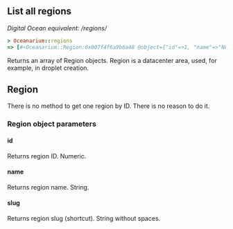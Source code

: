 ## List all regions

*Digital Ocean equivalent: /regions/*

~~~ruby
> Oceanarium::regions
=> [#<Oceanarium::Region:0x007f4f6a9b6a48 @object={"id"=>1, "name"=>"New York 1", "slug"=>"nyc1"}, @id=1, @name="New York 1", @slug="nyc1">, #<Oceanarium::Region:0x007f4f6a9b69a8 @object={"id"=>2, "name"=>"Amsterdam 1", "slug"=>"ams1"}, @id=2, @name="Amsterdam 1", @slug="ams1">, #<Oceanarium::Region:0x007f4f6a9b6908 @object={"id"=>3, "name"=>"San Francisco 1", "slug"=>"sfo1"}, @id=3, @name="San Francisco 1", @slug="sfo1">]
~~~

Returns an array of Region objects. Region is a datacenter area, used, for example, in droplet creation.

## Region

There is no method to get one region by ID. There is no reason to do it.

### Region object parameters

#### id

Returns region ID. Numeric.

#### name

Returns region name. String.

#### slug

Returns region slug (shortcut). String without spaces.
